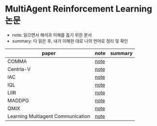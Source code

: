 # MultiAgent Reinforcement Learning 논문 
* note: 읽으면서 해석과 이해를 돕기 위한 문서
* summary: 다 읽은 후, 내가 이해한 대로 나의 언어로 정리 및 확인


| paper                            | note      | summary      |
|----------------------------------|-----------|--------------|
| COMMA                            | [note](../note/central-v_note.md)          |              |
| Centrla-V                        |   [note]()        |              |
| IAC                              |   [note]()       |              |
| IQL                              |   [note]()         |              |
| LIIR                             |   [note]()         |              |
| MADDPG                           |   [note]()         |              |
| QMIX                             |   [note]()         |              |
| Learning Multiagent Communication|   [note]()         |              |

